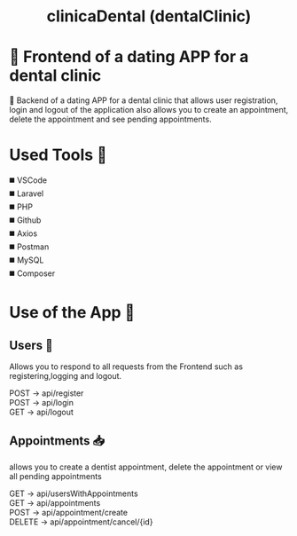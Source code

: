 <h1 align="center">clinicaDental (dentalClinic)</h1>

📢 Frontend of a dating APP for a dental clinic
=======
📢 Backend of a dating APP for a dental clinic that allows user registration, login and logout of the application also allows you to create an appointment, delete the appointment and see pending appointments.

# Used Tools 🔨
 
 ◼️ VSCode<br>
 ◼️ Laravel<br>
 ◼️ PHP<br>
 ◼️ Github<br>
 ◼️ Axios<br>
 ◼️ Postman<br>
 ◼️ MySQL<br>
 ◼️ Composer<br>
 

# Use of the App  📃

<h2>  Users  👥 </h2>
Allows you to respond to all requests from the Frontend such as registering,logging and logout.

POST -> api/register<br>
POST -> api/login<br>
GET  -> api/logout<br>

<h2>Appointments 📥 </h2>
allows you to create a dentist appointment, delete the appointment or view all pending appointments<br>

GET -> api/usersWithAppointments<br>
GET -> api/appointments<br>
POST -> api/appointment/create<br>
DELETE -> api/appointment/cancel/{id}<br>

